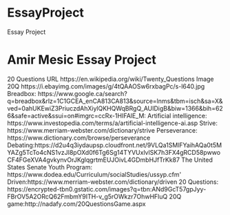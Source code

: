 # EssayProject
Essay Project
<h1>Amir Mesic Essay Project</h1>
20 Questions URL https://en.wikipedia.org/wiki/Twenty_Questions
Image 20Q https://i.ebayimg.com/images/g/4tQAAOSw6rxbagPc/s-l640.jpg
Breadbox: https://www.google.ca/search?q=breadbox&rlz=1C1GCEA_enCA813CA813&source=lnms&tbm=isch&sa=X&ved=0ahUKEwiZ3PriuczdAhXiylQKHQWqBRgQ_AUIDigB&biw=1366&bih=626&safe=active&ssui=on#imgrc=ccRx-1HIFAlE_M:
Artificial intelligence: https://www.investopedia.com/terms/a/artificial-intelligence-ai.asp
Strive: https://www.merriam-webster.com/dictionary/strive
Perseverance: https://www.dictionary.com/browse/perseverance
Debating:https://d2u4q3iydaupsp.cloudfront.net/9VLQa1SMlFYaihAQa0t5MYAZg5TcTo4cNS1vzJI8pOXd0f6Tg6Sg14TYVUxlvlSK7h3FX4gRCD58pwwoCF4FGeXVA4gvkynvOrJKglqgrtmEUJOivL4GDmbHJfTrKk87
The United States Senate Youth Program: https://www.dodea.edu/Curriculum/socialStudies/ussyp.cfm'
Driven:https://www.merriam-webster.com/dictionary/driven
20 Questions: https://encrypted-tbn0.gstatic.com/images?q=tbn:ANd9GcT57gpJyy-FBrOV5A2ORcQ62FmbmY9ITH-v_g5rOWkzr7OhwHFluQ
20Q game:http://nadafy.com/20QuestionsGame.aspx
